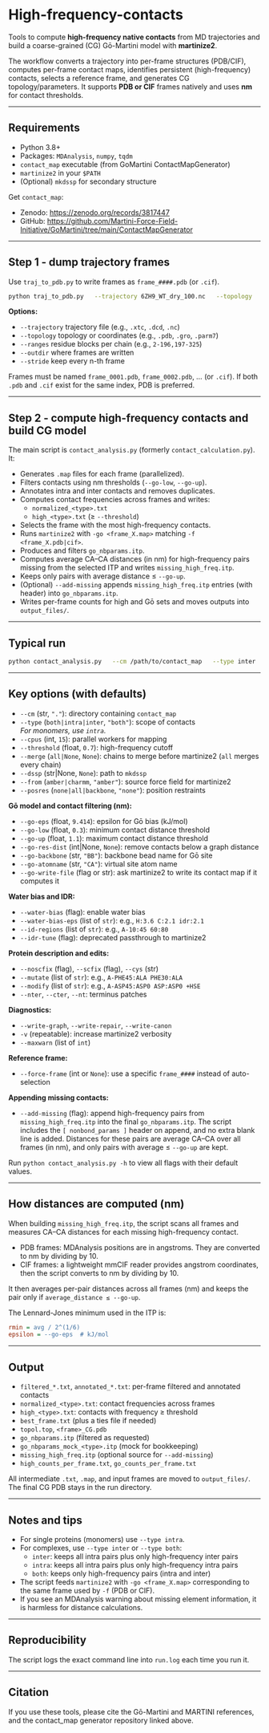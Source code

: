 # High-frequency-contacts

Tools to compute **high-frequency native contacts** from MD trajectories and build a coarse-grained (CG) Gō-Martini model with **martinize2**.

The workflow converts a trajectory into per-frame structures (PDB/CIF), computes per-frame contact maps, identifies persistent (high-frequency) contacts, selects a reference frame, and generates CG topology/parameters. It supports **PDB or CIF** frames natively and uses **nm** for contact thresholds.

---

## Requirements

- Python 3.8+
- Packages: `MDAnalysis`, `numpy`, `tqdm`
- `contact_map` executable (from GoMartini ContactMapGenerator)
- `martinize2` in your `$PATH`
- (Optional) `mkdssp` for secondary structure

Get `contact_map`:

- Zenodo: https://zenodo.org/records/3817447
- GitHub: https://github.com/Martini-Force-Field-Initiative/GoMartini/tree/main/ContactMapGenerator

---

## Step 1 - dump trajectory frames

Use `traj_to_pdb.py` to write frames as `frame_####.pdb` (or `.cif`).

```bash
python traj_to_pdb.py   --trajectory 6ZH9_WT_dry_100.nc   --topology   6ZH9_WT_dry.parm7   --ranges     1-195,195-323   --outdir     .   --stride     1
```

**Options:**

- `--trajectory` trajectory file (e.g., `.xtc`, `.dcd`, `.nc`)
- `--topology` topology or coordinates (e.g., `.pdb`, `.gro`, `.parm7`)
- `--ranges` residue blocks per chain (e.g., `2-196,197-325`)
- `--outdir` where frames are written
- `--stride` keep every n-th frame

Frames must be named `frame_0001.pdb`, `frame_0002.pdb`, … (or `.cif`).
If both `.pdb` and `.cif` exist for the same index, PDB is preferred.

---

## Step 2 - compute high-frequency contacts and build CG model

The main script is `contact_analysis.py` (formerly `contact_calculation.py`). It:

- Generates `.map` files for each frame (parallelized).
- Filters contacts using nm thresholds (`--go-low`, `--go-up`).
- Annotates intra and inter contacts and removes duplicates.
- Computes contact frequencies across frames and writes:
  - `normalized_<type>.txt`
  - `high_<type>.txt` (≥ `--threshold`)
- Selects the frame with the most high-frequency contacts.
- Runs `martinize2` with `-go <frame_X.map>` matching `-f <frame_X.pdb|cif>`.
- Produces and filters `go_nbparams.itp`.
- Computes average CA–CA distances (in nm) for high-frequency pairs missing from the selected ITP and writes `missing_high_freq.itp`.
- Keeps only pairs with average distance ≤ `--go-up`.
- (Optional) `--add-missing` appends `missing_high_freq.itp` entries (with header) into `go_nbparams.itp`.
- Writes per-frame counts for high and Gō sets and moves outputs into `output_files/`.

---

## Typical run

```bash
python contact_analysis.py   --cm /path/to/contact_map   --type inter   --cpus 15   --threshold 0.7   --merge all   --dssp /usr/bin/mkdssp   --from charmm   --go-eps 15.0   --go-low 0.3   --go-up 1.1   --add-missing
```

---

## Key options (with defaults)

- `--cm` (str, `"."`): directory containing `contact_map`
- `--type` (`both|intra|inter`, `"both"`): scope of contacts  
  *For monomers, use `intra`.*
- `--cpus` (int, `15`): parallel workers for mapping
- `--threshold` (float, `0.7`): high-frequency cutoff
- `--merge` (`all|None`, `None`): chains to merge before martinize2 (`all` merges every chain)
- `--dssp` (str|None, `None`): path to `mkdssp`
- `--from` (`amber|charmm`, `"amber"`): source force field for martinize2
- `--posres` (`none|all|backbone`, `"none"`): position restraints

**Gō model and contact filtering (nm):**

- `--go-eps` (float, `9.414`): epsilon for Gō bias (kJ/mol)
- `--go-low` (float, `0.3`): minimum contact distance threshold
- `--go-up` (float, `1.1`): maximum contact distance threshold
- `--go-res-dist` (int|None, `None`): remove contacts below a graph distance
- `--go-backbone` (str, `"BB"`): backbone bead name for Gō site
- `--go-atomname` (str, `"CA"`): virtual site atom name
- `--go-write-file` (flag or str): ask martinize2 to write its contact map if it computes it

**Water bias and IDR:**

- `--water-bias` (flag): enable water bias
- `--water-bias-eps` (list of `str`): e.g., `H:3.6 C:2.1 idr:2.1`
- `--id-regions` (list of `str`): e.g., `A-10:45 60:80`
- `--idr-tune` (flag): deprecated passthrough to martinize2

**Protein description and edits:**

- `--noscfix` (flag), `--scfix` (flag), `--cys` (str)
- `--mutate` (list of `str`): e.g., `A-PHE45:ALA PHE30:ALA`
- `--modify` (list of `str`): e.g., `A-ASP45:ASP0 ASP:ASP0 +HSE`
- `--nter`, `--cter`, `--nt`: terminus patches

**Diagnostics:**

- `--write-graph`, `--write-repair`, `--write-canon`
- `-v` (repeatable): increase martinize2 verbosity
- `--maxwarn` (list of `int`)

**Reference frame:**

- `--force-frame` (int or `None`): use a specific `frame_####` instead of auto-selection

**Appending missing contacts:**

- `--add-missing` (flag): append high-frequency pairs from `missing_high_freq.itp` into the final `go_nbparams.itp`. The script includes the `[ nonbond_params ]` header on append, and no extra blank line is added. Distances for these pairs are average CA–CA over all frames (in nm), and only pairs with average ≤ `--go-up` are kept.

Run `python contact_analysis.py -h` to view all flags with their default values.

---

## How distances are computed (nm)

When building `missing_high_freq.itp`, the script scans all frames and measures CA–CA distances for each missing high-frequency contact.

- PDB frames: MDAnalysis positions are in angstroms. They are converted to nm by dividing by 10.
- CIF frames: a lightweight mmCIF reader provides angstrom coordinates, then the script converts to nm by dividing by 10.

It then averages per-pair distances across all frames (nm) and keeps the pair only if `average_distance ≤ --go-up`.

The Lennard-Jones minimum used in the ITP is:

```ini
rmin = avg / 2^(1/6)
epsilon = --go-eps  # kJ/mol
```

---

## Output

- `filtered_*.txt`, `annotated_*.txt`: per-frame filtered and annotated contacts
- `normalized_<type>.txt`: contact frequencies across frames
- `high_<type>.txt`: contacts with frequency ≥ threshold
- `best_frame.txt` (plus a ties file if needed)
- `topol.top`, `<frame>_CG.pdb`
- `go_nbparams.itp` (filtered as requested)
- `go_nbparams_mock_<type>.itp` (mock for bookkeeping)
- `missing_high_freq.itp` (optional source for `--add-missing`)
- `high_counts_per_frame.txt`, `go_counts_per_frame.txt`

All intermediate `.txt`, `.map`, and input frames are moved to `output_files/`.
The final CG PDB stays in the run directory.

---

## Notes and tips

- For single proteins (monomers) use `--type intra`.
- For complexes, use `--type inter` or `--type both`:
  - `inter`: keeps all intra pairs plus only high-frequency inter pairs
  - `intra`: keeps all intra pairs plus only high-frequency intra pairs
  - `both`: keeps only high-frequency pairs (intra and inter)
- The script feeds `martinize2` with `-go <frame_X.map>` corresponding to the same frame used by `-f` (PDB or CIF).
- If you see an MDAnalysis warning about missing element information, it is harmless for distance calculations.

---

## Reproducibility

The script logs the exact command line into `run.log` each time you run it.

---

## Citation

If you use these tools, please cite the Gō-Martini and MARTINI references, and the contact_map generator repository linked above.

